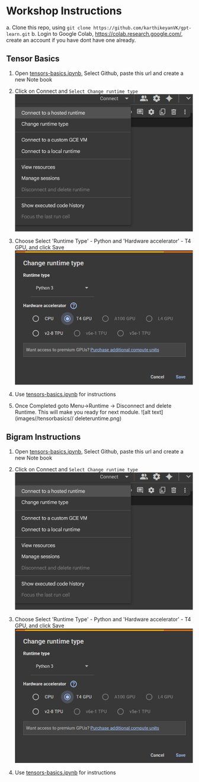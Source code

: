 # Workshop Instructions

a. Clone this repo, using `git clone https://github.com/karthikeyanVK/gpt-learn.git`
b. Login to Google Colab, https://colab.research.google.com/, create an account if you have dont have one already.

## Tensor Basics

1. Open [tensors-basics.ipynb](https://colab.research.google.com/drive/1E1EstGTTzuly9YY-RGM-fbm0-hNSlPa9#scrollTo=RnhdO0mlYnVQ), Select Github, paste this url and create a new Note book
2. Click on Connect and `Select Change runtime type`
![alt text](images//tensorbasics//connect.png)

3. Choose Select 'Runtime Type' - Python and 'Hardware accelerator' - T4 GPU, and click Save
![alt text](images//tensorbasics//selectruntime.png)
5. Use [tensors-basics.ipynb](tensors-basics.ipynb) for instructions

6. Once Completed goto Menu->Runtime -> Disconnect and delete Runtime. This will make you ready for next module. 
![alt text](images//tensorbasics// deleteruntime.png)

## Bigram Instructions

1. Open [tensors-basics.ipynb](https://colab.research.google.com/drive/1E1EstGTTzuly9YY-RGM-fbm0-hNSlPa9#scrollTo=RnhdO0mlYnVQ), Select Github, paste this url and create a new Note book
2. Click on Connect and `Select Change runtime type`
![alt text](images//tensorbasics//connect.png)

3. Choose Select 'Runtime Type' - Python and 'Hardware accelerator' - T4 GPU, and click Save
![alt text](images//tensorbasics//selectruntime.png)
5. Use [tensors-basics.ipynb](tensors-basics.ipynb) for instructions



